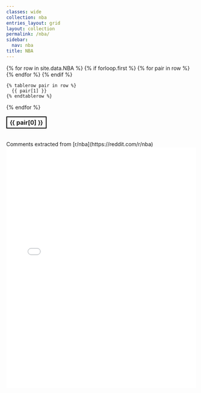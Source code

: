 ```yaml
---
classes: wide
collection: nba
entries_layout: grid
layout: collection
permalink: /nba/
sidebar:
  nav: nba
title: NBA
---
```


<style>
	th{
	    border:2px solid #000000;
	}

	td{
	    border:1px solid #000000;
	}
</style>

<script src="https://www.kryogenix.org/code/browser/sorttable/sorttable.js"></script>

<table class="sortable">
  {% for row in site.data.NBA %}
    {% if forloop.first %}
    <tr>
      {% for pair in row %}
        <th class="sorttable_numeric">{{ pair[0] }}</th>
      {% endfor %}
    </tr>
    {% endif %}

    {% tablerow pair in row %}
      {{ pair[1] }}
    {% endtablerow %}
  {% endfor %}
</table>
<br>
Comments extracted from [r/nba](https://reddit.com/r/nba)
<iframe id="igraph" scrolling="no" style="border:none;" seamless="seamless" src="/plots/NBA/NBA.html" height="640" width="100%"></iframe>